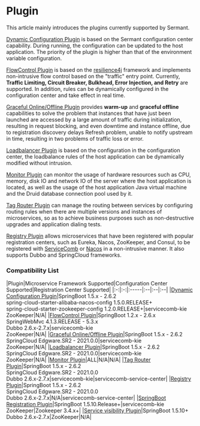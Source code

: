 # Plugin 

This article mainly introduces the plugins currently supported by Sermant.

[Dynamic Configuration Plugin](./dynamic-config.md) is based on the Sermant configuration center capability. During running, the configuration can be updated to the host application. The priority of the plugin is higher than that of the environment variable configuration.

[FlowControl Plugin](./flowcontrol.md) is based on the [resilience4j]((https://github.com/resilience4j)) framework and implements non-intrusive flow control based on the "traffic" entry point. Currently, **Traffic Limiting, Circuit Breaker, Bulkhead, Error Injection, and Retry** are supported. In addition, rules can be dynamically configured in the configuration center and take effect in real time.

[Graceful Online/Offline Plugin](./graceful.md) provides **warm-up** and **graceful offline** capabilities to solve the problem that instances that have just been launched are accessed by a large amount of traffic during initialization, resulting in request blocking, and even downtime and instance offline, due to registration discovery delays Refresh problem, unable to notify upstream in time, resulting in two problems of traffic loss or error.

[Loadbalancer Plugin](./loadbalancer.md) is based on the configuration in the configuration center, the loadbalance rules of the host application can be dynamically modified without intrusion.

[Monitor Plugin](./monitor.md) can monitor the usage of hardware resources such as CPU, memory, disk IO and network IO of the server where the host application is located, as well as the usage of the host application Java virtual machine and the Druid database connection pool used by it.

[Tag Router Plugin](./router.md) can manage the routing between services by configuring routing rules when there are multiple versions and instances of microservices, so as to achieve business purposes such as non-destructive upgrades and application dialing tests.

[Registry Plugin](./service-registry.md) allows microservices that have been registered with popular registration centers, such as Eureka, Nacos, ZooKeeper, and Consul, to be registered with [ServiceComb](https://github.com/apache/servicecomb-service-center) or [Nacos](https://nacos.io/) in a non-intrusive manner. It also supports Dubbo and SpringCloud frameworks.

### Compatibility List

|Plugin|Microservice Framework Supported|Configuration Center Supported|Registration Center Supported|
|:-:|:-:|:-----|:--|:--|:--|
|[Dynamic Configuration Plugin](./dynamic-config.md)|SpringBoot 1.5.x - 2.6.2<br>spring-cloud-starter-alibaba-nacos-config 1.5.0.RELEASE+<br>spring-cloud-starter-zookeeper-config 1.2.0.RELEASE+|servicecomb-kie<br/>ZooKeeper|N/A|
|[FlowControl Plugin](./flowcontrol.md)|SpringBoot 1.2.x - 2.6.x <br> SpringWebMvc 4.1.3.RELEASE - 5.3.x<br>Dubbo 2.6.x-2.7.x|servicecomb-kie<br>ZooKeeper|N/A|
|[Graceful Online/Offline Plugin](./graceful.md)|SpringBoot 1.5.x - 2.6.2 <br/> SpringCloud Edgware.SR2 - 2021.0.0|servicecomb-kie<br/>ZooKeeper|N/A|
|[Loadbalancer Plugin](./loadbalancer.md)|SpringBoot 1.5.x - 2.6.2 <br/> SpringCloud Edgware.SR2 - 2021.0.0|servicecomb-kie<br/>ZooKeeper|N/A|
|[Monitor Plugin](./monitor.md)|ALL|N/A|N/A|
|[Tag Router Plugin](./router.md)|SpringBoot 1.5.x - 2.6.2 <br/>SpringCloud Edgware.SR2 - 2021.0.0<br/>Dubbo 2.6.x-2.7.x|servicecomb-kie|servicecomb-service-center|
|[Registry Plugin](./service-registry.md)|SpringBoot 1.5.x - 2.6.2 <br> SpringCloud Edgware.SR2 - 2021.0.0<br>Dubbo 2.6.x-2.7.x|N/A|servicecomb-service-center|
|[SpringBoot Registration Plugin](./springboot-registry.md)|SpringBoot 1.5.10.Release+|servicecomb-kie<br/>ZooKeeper|Zookeeper 3.4.x+|
|[Service visibility Plugin](./visibility.md)|SpringBoot 1.5.10+<br>Dubbo 2.6.x-2.7.x|ZooKeeper|N/A|